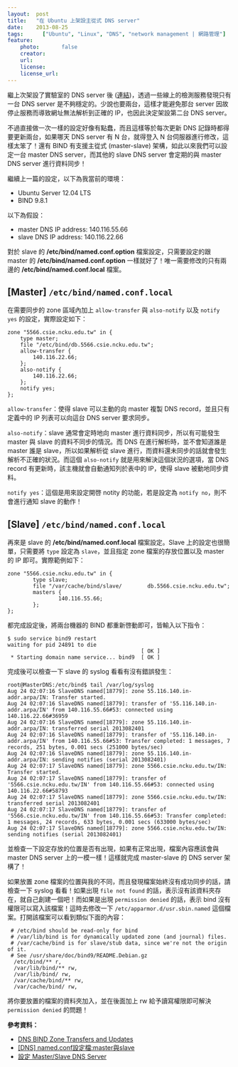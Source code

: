 ```yaml
---
layout:  post
title:   "在 Ubuntu 上架設主從式 DNS server"
date:    2013-08-25
tags:	   ["Ubuntu", "Linux", "DNS", "network management | 網路管理"]
feature:
    photo:       false
    creator:     
    url:         
    license:     
    license_url: 
---
```


繼上次架設了實驗室的 DNS server 後 ([連結](http://blog.kuoe0.tw/posts/2013/08/11/install-dns-server-on-ubuntu
))，透過一些線上的檢測服務發現只有一台 DNS server 是不夠穩定的。少說也要兩台，這樣才能避免那台 server 因故停止服務而導致網址無法解析到正確的 IP，也因此決定架設第二台 DNS server。

不過直接做一次一樣的設定好像有點蠢，而且這樣等於每次更新 DNS 記錄時都得要更新兩台，如果哪天 DNS server 有 N 台，就得登入 N 台伺服器進行修改，這樣太笨了！還有 BIND 有支援主從式 (master-slave) 架構，如此以來我們可以設定一台 master DNS server，而其他的 slave DNS server 會定期的與 master DNS server 進行資料同步！

繼續上一篇的設定，以下為我當前的環境：

- Ubuntu Server 12.04 LTS
- BIND 9.8.1

以下為假設：

- master DNS IP address: 140.116.55.66
- slave DNS IP address: 140.116.22.66

對於 slave 的 **/etc/bind/named.conf.option** 檔案設定，只需要設定的跟 master 的 **/etc/bind/named.conf.option** 一樣就好了！唯一需要修改的只有兩邊的 **/etc/bind/named.conf.local** 檔案。


## [Master] `/etc/bind/named.conf.local`

在需要同步的 zone 區域內加上 `allow-transfer` 與 `also-notify` 以及 `notify yes` 的設定，實際設定如下：

```
zone "5566.csie.ncku.edu.tw" in {
    type master;
    file "/etc/bind/db.5566.csie.ncku.edu.tw";
    allow-transfer {
        140.116.22.66;
    };
    also-notify {
        140.116.22.66;
    };
    notify yes;
};
```

`allow-transfer`：使得 slave 可以主動的向 master 複製 DNS record，並且只有定義中的 IP 列表可以向這台 DNS server 要求同步。

`also-notify`：slave 通常會定時地向 master 進行資料同步，所以有可能發生 master 與 slave 的資料不同步的情況。而 DNS 在進行解析時，並不會知道誰是 master 誰是 slave，所以如果解析從 slave 進行，而資料還未同步的話就會發生解析不正確的狀況。而這個 `also-notify` 就是用來解決這個狀況的選項，當 DNS record 有更新時，該主機就會自動通知列於表中的 IP，使得 slave 被動地同步資料。

`notify yes`：這個是用來設定開啓 notity 的功能，若是設定為 `notify no`，則不會進行通知 slave 的動作！

## [Slave] `/etc/bind/named.conf.local`

再來是 slave 的 **/etc/bind/named.conf.local** 檔案設定。Slave 上的設定也很簡單，只需要將 `type` 設定為 `slave`，並且指定 zone 檔案的存放位置以及 master 的 IP 即可。實際範例如下：

```
zone "5566.csie.ncku.edu.tw" in {
        type slave;
        file "/var/cache/bind/slave/        db.5566.csie.ncku.edu.tw";
        masters {
                140.116.55.66;
        };
};
```

都完成設定後，將兩台機器的 BIND 都重新啓動即可，皆輸入以下指令：

```
$ sudo service bind9 restart
waiting for pid 24891 to die
                                          [ OK ]
 * Starting domain name service... bind9  [ OK ]
```


完成後可以檢查一下 slave 的 syslog 看看有沒有錯誤發生：

```
root@MasterDNS:/etc/bind$ tail /var/log/syslog
Aug 24 02:07:16 SlaveDNS named[18779]: zone 55.116.140.in-addr.arpa/IN: Transfer started.
Aug 24 02:07:16 SlaveDNS named[18779]: transfer of '55.116.140.in-addr.arpa/IN' from 140.116.55.66#53: connected using 140.116.22.66#36959
Aug 24 02:07:16 SlaveDNS named[18779]: zone 55.116.140.in-addr.arpa/IN: transferred serial 2013082401
Aug 24 02:07:16 SlaveDNS named[18779]: transfer of '55.116.140.in-addr.arpa/IN' from 140.116.55.66#53: Transfer completed: 1 messages, 7 records, 251 bytes, 0.001 secs (251000 bytes/sec)
Aug 24 02:07:16 SlaveDNS named[18779]: zone 55.116.140.in-addr.arpa/IN: sending notifies (serial 2013082401)
Aug 24 02:07:17 SlaveDNS named[18779]: zone 5566.csie.ncku.edu.tw/IN: Transfer started.
Aug 24 02:07:17 SlaveDNS named[18779]: transfer of '5566.csie.ncku.edu.tw/IN' from 140.116.55.66#53: connected using 140.116.22.66#58793
Aug 24 02:07:17 SlaveDNS named[18779]: zone 5566.csie.ncku.edu.tw/IN: transferred serial 2013082401
Aug 24 02:07:17 SlaveDNS named[18779]: transfer of '5566.csie.ncku.edu.tw/IN' from 140.116.55.66#53: Transfer completed: 1 messages, 24 records, 633 bytes, 0.001 secs (633000 bytes/sec)
Aug 24 02:07:17 SlaveDNS named[18779]: zone 5566.csie.ncku.edu.tw/IN: sending notifies (serial 2013082401)
```

並檢查一下設定存放的位置是否有出現，如果有正常出現，檔案內容應該會與 master DNS server 上的一模一樣！這樣就完成 master-slave 的 DNS server 架構了！

如果放置 zone 檔案的位置與我的不同，而且發現檔案始終沒有成功同步的話，請檢查一下 syslog 看看！如果出現 `file not found` 的話，表示沒有該資料夾存在，就自己創建一個吧！而如果是出現 `permission denied` 的話，表示 bind 沒有權限可以寫入該檔案！這時去修改一下 `/etc/apparmor.d/usr.sbin.named` 這個檔案。打開該檔案可以看到類似下面的內容：

```
 # /etc/bind should be read-only for bind
 # /var/lib/bind is for dynamically updated zone (and journal) files.
 # /var/cache/bind is for slave/stub data, since we're not the origin of it.
 # See /usr/share/doc/bind9/README.Debian.gz
  /etc/bind/** r,
  /var/lib/bind/** rw,
  /var/lib/bind/ rw,
  /var/cache/bind/** rw,
  /var/cache/bind/ rw,
```

將你要放置的檔案的資料夾加入，並在後面加上 rw 給予讀寫權限即可解決 `permission denied` 的問題！


**參考資料：**

- [DNS BIND Zone Transfers and Updates](http://www.zytrax.com/books/dns/ch7/xfer.html)
- [[DNS] named.conf設定檔:master與slave](http://www.ccy.twbbs.org/blog/?p=349)
- [設定 Master/Slave DNS Server](http://blog.roga.tw/2012/03/%E8%A8%AD%E5%AE%9A-masterslave-dns-server/)
